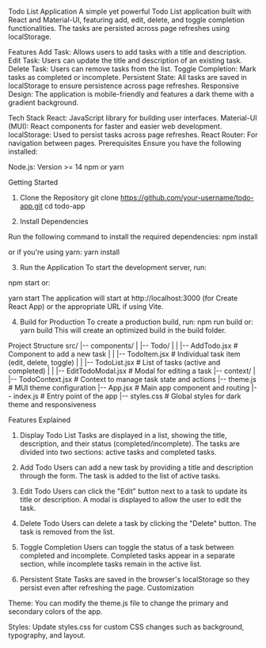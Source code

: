 Todo List Application
A simple yet powerful Todo List application built with React and Material-UI, featuring add, edit, delete, and toggle completion functionalities. The tasks are persisted across page refreshes using localStorage.

Features
Add Task: Allows users to add tasks with a title and description.
Edit Task: Users can update the title and description of an existing task.
Delete Task: Users can remove tasks from the list.
Toggle Completion: Mark tasks as completed or incomplete.
Persistent State: All tasks are saved in localStorage to ensure persistence across page refreshes.
Responsive Design: The application is mobile-friendly and features a dark theme with a gradient background.


Tech Stack
React: JavaScript library for building user interfaces.
Material-UI (MUI): React components for faster and easier web development.
localStorage: Used to persist tasks across page refreshes.
React Router: For navigation between pages.
Prerequisites
Ensure you have the following installed:

Node.js: Version >= 14
npm or yarn

Getting Started

1. Clone the Repository
git clone https://github.com/your-username/todo-app.git
cd todo-app

2. Install Dependencies

Run the following command to install the required dependencies:
npm install

or if you're using yarn:
yarn install

3. Run the Application
To start the development server, run:

npm start
or:

yarn start
The application will start at http://localhost:3000 (for Create React App) or the appropriate URL if using Vite.

4. Build for Production
To create a production build,
run:
npm run build
or:
yarn build
This will create an optimized build in the build folder.

Project Structure
src/
|-- components/
|   |-- Todo/
|   |   |-- AddTodo.jsx       # Component to add a new task
|   |   |-- TodoItem.jsx      # Individual task item (edit, delete, toggle)
|   |   |-- TodoList.jsx      # List of tasks (active and completed)
|   |   |-- EditTodoModal.jsx # Modal for editing a task
|-- context/
|   |-- TodoContext.jsx       # Context to manage task state and actions
|-- theme.js                  # MUI theme configuration
|-- App.jsx                   # Main app component and routing
|-- index.js                  # Entry point of the app
|-- styles.css                # Global styles for dark theme and responsiveness



Features Explained

1. Display Todo List
Tasks are displayed in a list, showing the title, description, and their status (completed/incomplete).
The tasks are divided into two sections: active tasks and completed tasks.

2. Add Todo
Users can add a new task by providing a title and description through the form.
The task is added to the list of active tasks.

3. Edit Todo
Users can click the "Edit" button next to a task to update its title or description.
A modal is displayed to allow the user to edit the task.

4. Delete Todo
Users can delete a task by clicking the "Delete" button.
The task is removed from the list.

5. Toggle Completion
Users can toggle the status of a task between completed and incomplete.
Completed tasks appear in a separate section, while incomplete tasks remain in the active list.

6. Persistent State
Tasks are saved in the browser's localStorage so they persist even after refreshing the page.
Customization

Theme: You can modify the theme.js file to change the primary and secondary colors of the app.

Styles: Update styles.css for custom CSS changes such as background, typography, and layout.

